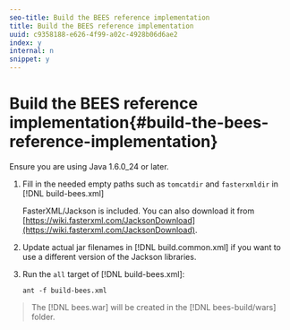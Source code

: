 ```yaml
---
seo-title: Build the BEES reference implementation
title: Build the BEES reference implementation
uuid: c9358188-e626-4f99-a02c-4928b06d6ae2
index: y
internal: n
snippet: y
---
```


# Build the BEES reference implementation{#build-the-bees-reference-implementation}

 Ensure you are using Java 1.6.0_24 or later. 
1. Fill in the needed empty paths such as `tomcatdir` and `fasterxmldir` in [!DNL build-bees.xml]

   FasterXML/Jackson is included. You can also download it from [https://wiki.fasterxml.com/JacksonDownload](https://wiki.fasterxml.com/JacksonDownload).
1. Update actual jar filenames in [!DNL build.common.xml] if you want to use a different version of the Jackson libraries.
1. Run the `all` target of [!DNL build-bees.xml]:

   ```
   ant -f build-bees.xml
   ```

>The [!DNL bees.war] will be created in the [!DNL bees-build/wars] folder. 
